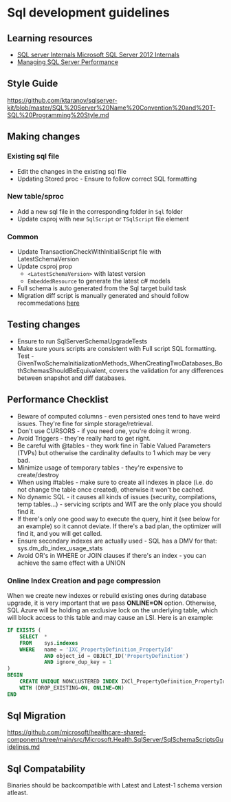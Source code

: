 ﻿# Sql development guidelines

## Learning resources

- [SQL server Internals	Microsoft SQL Server 2012 Internals](https://learning.oreilly.com/library/view/microsoft-sql-server/9780735670174/)
- [Managing SQL Server Performance](https://app.pluralsight.com/library/courses/managing-sql-server-database-performance/table-of-contents)

## Style Guide

https://github.com/ktaranov/sqlserver-kit/blob/master/SQL%20Server%20Name%20Convention%20and%20T-SQL%20Programming%20Style.md

## Making changes

### Existing sql file
- Edit the changes in the existing sql file
- Updating Stored proc - Ensure to follow correct SQL formatting

### New table/sproc
- Add a new sql file in the corresponding folder in `Sql` folder
- Update csproj with new `SqlScript` or `TSqlScript` file element

### Common
- Update TransactionCheckWithInitialiScript file with LatestSchemaVersion
- Update csproj prop
    -  `<LatestSchemaVersion>` with latest version
    -  `EmbeddedResource` to generate the latest c# models 
- Full schema is auto generated from the Sql target build task
- Migration diff script is manually generated and should follow recommedations [here](https://github.com/microsoft/healthcare-shared-components/tree/main/src/Microsoft.Health.SqlServer/SqlSchemaScriptsGuidelines.md)

## Testing changes

- Ensure to run SqlServerSchemaUpgradeTests
- Make sure yours scripts are consistent with Full script SQL formatting. Test - GivenTwoSchemaInitializationMethods_WhenCreatingTwoDatabases_BothSchemasShouldBeEquivalent, covers the validation for any differences between snapshot and diff databases.

## Performance Checklist

  - Beware of computed columns - even persisted ones tend to have weird issues. They're fine for simple storage/retrieval.
  - Don't use CURSORS - if you need one, you're doing it wrong.
  - Avoid Triggers - they're really hard to get right.
  - Be careful with @tables - they work fine in Table Valued Parameters (TVPs) but otherwise the cardinality defaults to 1 which may be very bad.
  - Minimize usage of temporary tables - they're expensive to create/destroy
  - When using \#tables - make sure to create all indexes in place (i.e. do not change the table once created), otherwise it won't be cached.
  - No dynamic SQL - it causes all kinds of issues (security, compilations, temp tables...) - servicing scripts and WIT are the only place you should find it.
  - If there's only one good way to execute the query, hint it (see below for an example) so it cannot deviate. If there's a bad plan, the optimizer will find it, and you will get called.
  - Ensure secondary indexes are actually used - SQL has a DMV for that: sys.dm\_db\_index\_usage\_stats
  - Avoid OR's in WHERE or JOIN clauses if there's an index - you can achieve the same effect with a UNION

### Online Index Creation and page compression 

When we create new indexes or rebuild existing ones during database upgrade, it is very important that we pass **ONLINE=ON** option. Otherwise, SQL Azure will be holding an exclusive lock on the underlying table, which will block access to this table and may cause an LSI.
Here is an example:

``` sql
IF EXISTS (
    SELECT  *
    FROM    sys.indexes
    WHERE   name = 'IXC_PropertyDefinition_PropertyId'
            AND object_id = OBJECT_ID('PropertyDefinition')
            AND ignore_dup_key = 1
)
BEGIN
    CREATE UNIQUE NONCLUSTERED INDEX IXCl_PropertyDefinition_PropertyId ON PropertyDefinition (PartitionId, PropertyId ASC) INCLUDE (TypeId)
    WITH (DROP_EXISTING=ON, ONLINE=ON)
END
```
## Sql Migration 

https://github.com/microsoft/healthcare-shared-components/tree/main/src/Microsoft.Health.SqlServer/SqlSchemaScriptsGuidelines.md

## Sql Compatability

Binaries should be backcompatible with Latest and Latest-1 schema version atleast. 
